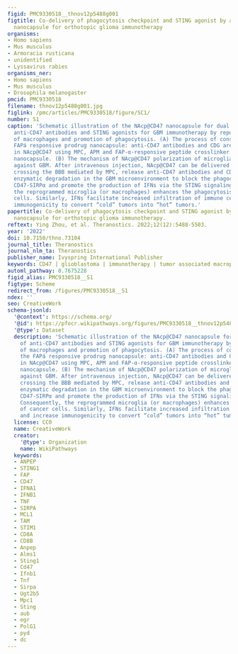 ```yaml
---
figid: PMC9330518__thnov12p5488g001
figtitle: Co-delivery of phagocytosis checkpoint and STING agonist by a Trojan horse
  nanocapsule for orthotopic glioma immunotherapy
organisms:
- Homo sapiens
- Mus musculus
- Armoracia rusticana
- unidentified
- Lyssavirus rabies
organisms_ner:
- Homo sapiens
- Mus musculus
- Drosophila melanogaster
pmcid: PMC9330518
filename: thnov12p5488g001.jpg
figlink: /pmc/articles/PMC9330518/figure/SC1/
number: S1
caption: 'Schematic illustration of the NAcp@CD47 nanocapsule for dual delivery of
  anti-CD47 antibodies and STING agonists for GBM immunotherapy by repolarization
  of macrophages and promotion of phagocytosis. (A) The process of constructing the
  FAPá responsive prodrug nanocapsule: anti-CD47 antibodies and CDG are co-encapsulated
  in NAcp@CD47 using MPC, APM and FAP-α-responsive peptide crosslinker in situ polymerization
  nanocapsule. (B) The mechanism of NAcp@CD47 polarization of microglia and macrophages
  against GBM. After intravenous injection, NAcp@CD47 can be delivered to the CNS
  crossing the BBB mediated by MPC, release anti-CD47 antibodies and CDG after FAP-α
  enzymatic degradation in the GBM microenvironment to block the phagocytosis checkpoint
  CD47-SIRPα and promote the production of IFNs via the STING signaling pathway. Consequently,
  the reprogrammed microglia (or macrophages) enhances the phagocytosis of cancer
  cells. Similarly, IFNs facilitate increased infiltration of immune cells and increase
  immunogenicity to convert “cold” tumors into “hot” tumors.'
papertitle: Co-delivery of phagocytosis checkpoint and STING agonist by a Trojan horse
  nanocapsule for orthotopic glioma immunotherapy.
reftext: Ying Zhou, et al. Theranostics. 2022;12(12):5488-5503.
year: '2022'
doi: 10.7150/thno.73104
journal_title: Theranostics
journal_nlm_ta: Theranostics
publisher_name: Ivyspring International Publisher
keywords: CD47 | glioblastoma | immunotherapy | tumor associated macrophages | phagocytosis
automl_pathway: 0.7675228
figid_alias: PMC9330518__S1
figtype: Scheme
redirect_from: /figures/PMC9330518__S1
ndex: ''
seo: CreativeWork
schema-jsonld:
  '@context': https://schema.org/
  '@id': https://pfocr.wikipathways.org/figures/PMC9330518__thnov12p5488g001.html
  '@type': Dataset
  description: 'Schematic illustration of the NAcp@CD47 nanocapsule for dual delivery
    of anti-CD47 antibodies and STING agonists for GBM immunotherapy by repolarization
    of macrophages and promotion of phagocytosis. (A) The process of constructing
    the FAPá responsive prodrug nanocapsule: anti-CD47 antibodies and CDG are co-encapsulated
    in NAcp@CD47 using MPC, APM and FAP-α-responsive peptide crosslinker in situ polymerization
    nanocapsule. (B) The mechanism of NAcp@CD47 polarization of microglia and macrophages
    against GBM. After intravenous injection, NAcp@CD47 can be delivered to the CNS
    crossing the BBB mediated by MPC, release anti-CD47 antibodies and CDG after FAP-α
    enzymatic degradation in the GBM microenvironment to block the phagocytosis checkpoint
    CD47-SIRPα and promote the production of IFNs via the STING signaling pathway.
    Consequently, the reprogrammed microglia (or macrophages) enhances the phagocytosis
    of cancer cells. Similarly, IFNs facilitate increased infiltration of immune cells
    and increase immunogenicity to convert “cold” tumors into “hot” tumors.'
  license: CC0
  name: CreativeWork
  creator:
    '@type': Organization
    name: WikiPathways
  keywords:
  - ANPEP
  - STING1
  - FAP
  - CD47
  - IFNA1
  - IFNB1
  - TNF
  - SIRPA
  - MCL1
  - TAM
  - STIM1
  - CD8A
  - CD8B
  - Anpep
  - Alms1
  - Sting1
  - Cd47
  - Ifnb1
  - Tnf
  - Sirpa
  - Ugt2b5
  - Mpc1
  - Sting
  - aub
  - egr
  - PolG1
  - pyd
  - dc
---
```

